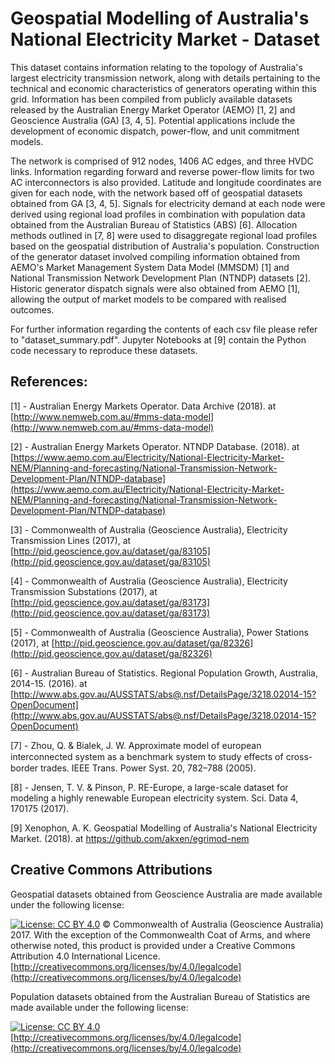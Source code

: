 # Geospatial Modelling of Australia's National Electricity Market - Dataset

This dataset contains information relating to the topology of Australia's largest electricity transmission network, along with details pertaining to the technical and economic characteristics of generators operating within this grid. Information has been compiled from publicly available datasets released by the Australian Energy Market Operator (AEMO) [1, 2] and Geoscience Australia (GA) [3, 4, 5]. Potential applications include the development of economic dispatch, power-flow, and unit commitment models.

The network is comprised of 912 nodes, 1406 AC edges, and three HVDC links. Information regarding forward and reverse power-flow limits for two AC interconnectors is also provided. Latitude and longitude coordinates are given for each node, with the network based off of geospatial datasets obtained from GA [3, 4, 5]. Signals for electricity demand at each node were derived using regional load profiles in combination with population data obtained from the Australian Bureau of Statistics (ABS) [6]. Allocation methods outlined in [7, 8] were used to disaggregate regional load profiles based on the geospatial distribution of Australia's population. Construction of the generator dataset involved compiling information obtained from AEMO's Market Management System Data Model (MMSDM) [1] and National Transmission Network Development Plan (NTNDP) datasets [2]. Historic generator dispatch signals were also obtained from AEMO [1], allowing the output of market models to be compared with realised outcomes.

For further information regarding the contents of each csv file please refer to "dataset_summary.pdf". Jupyter Notebooks at [9] contain the Python code necessary to reproduce these datasets.

## References:
[1] - Australian Energy Markets Operator. Data Archive (2018). at [http://www.nemweb.com.au/#mms-data-model](http://www.nemweb.com.au/#mms-data-model)

[2] - Australian Energy Markets Operator. NTNDP Database. (2018). at [https://www.aemo.com.au/Electricity/National-Electricity-Market-NEM/Planning-and-forecasting/National-Transmission-Network-Development-Plan/NTNDP-database](https://www.aemo.com.au/Electricity/National-Electricity-Market-NEM/Planning-and-forecasting/National-Transmission-Network-Development-Plan/NTNDP-database)

[3] - Commonwealth of Australia (Geoscience Australia), Electricity Transmission Lines (2017), at [http://pid.geoscience.gov.au/dataset/ga/83105](http://pid.geoscience.gov.au/dataset/ga/83105)

[4] - Commonwealth of Australia (Geoscience Australia), Electricity Transmission Substations (2017), at [http://pid.geoscience.gov.au/dataset/ga/83173](http://pid.geoscience.gov.au/dataset/ga/83173)

[5] - Commonwealth of Australia (Geoscience Australia), Power Stations (2017), at [http://pid.geoscience.gov.au/dataset/ga/82326](http://pid.geoscience.gov.au/dataset/ga/82326)

[6] - Australian Bureau of Statistics. Regional Population Growth, Australia, 2014-15. (2016). at [http://www.abs.gov.au/AUSSTATS/abs@.nsf/DetailsPage/3218.02014-15?OpenDocument](http://www.abs.gov.au/AUSSTATS/abs@.nsf/DetailsPage/3218.02014-15?OpenDocument)

[7] - Zhou, Q. & Bialek, J. W. Approximate model of european interconnected system as a benchmark system to study eﬀects of cross-border trades. IEEE Trans. Power Syst. 20, 782–788 (2005).

[8] - Jensen, T. V. & Pinson, P. RE-Europe, a large-scale dataset for modeling a highly renewable European electricity system. Sci. Data 4, 170175 (2017).

[9] Xenophon, A. K. Geospatial Modelling of Australia's National Electricity Market. (2018). at https://github.com/akxen/egrimod-nem

## Creative Commons Attributions
Geospatial datasets obtained from Geoscience Australia are made available under the following license:

[![License: CC BY 4.0](https://licensebuttons.net/l/by/4.0/80x15.png)](https://creativecommons.org/licenses/by/4.0/) © Commonwealth of Australia (Geoscience Australia) 2017. With the exception of the Commonwealth Coat of Arms, and where otherwise noted, this product is provided under a Creative Commons Attribution 4.0 International Licence. [http://creativecommons.org/licenses/by/4.0/legalcode](http://creativecommons.org/licenses/by/4.0/legalcode)

Population datasets obtained from the Australian Bureau of Statistics are made available under the following license:

[![License: CC BY 4.0](https://licensebuttons.net/l/by/4.0/80x15.png)](https://creativecommons.org/licenses/by/4.0/)
[http://creativecommons.org/licenses/by/4.0/legalcode](http://creativecommons.org/licenses/by/4.0/legalcode)

